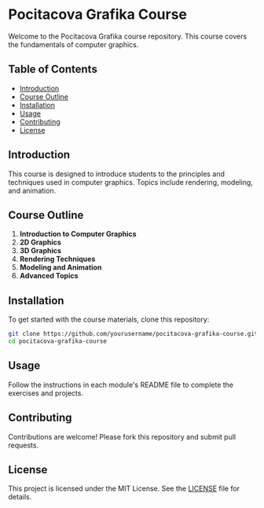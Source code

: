 # Pocitacova Grafika Course

Welcome to the Pocitacova Grafika course repository. This course covers the fundamentals of computer graphics.

## Table of Contents

-   [Introduction](#introduction)
-   [Course Outline](#course-outline)
-   [Installation](#installation)
-   [Usage](#usage)
-   [Contributing](#contributing)
-   [License](#license)

## Introduction

This course is designed to introduce students to the principles and techniques used in computer graphics. Topics include rendering, modeling, and animation.

## Course Outline

1. **Introduction to Computer Graphics**
2. **2D Graphics**
3. **3D Graphics**
4. **Rendering Techniques**
5. **Modeling and Animation**
6. **Advanced Topics**

## Installation

To get started with the course materials, clone this repository:

```bash
git clone https://github.com/yourusername/pocitacova-grafika-course.git
cd pocitacova-grafika-course
```

## Usage

Follow the instructions in each module's README file to complete the exercises and projects.

## Contributing

Contributions are welcome! Please fork this repository and submit pull requests.

## License

This project is licensed under the MIT License. See the [LICENSE](LICENSE) file for details.
